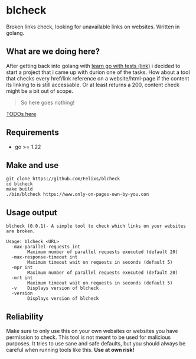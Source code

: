 # blcheck
Broken links check, looking for unavailable links on websites. Written in golang.

## What are we doing here?
After getting back into golang with [learn go with tests (link)](https://quii.gitbook.io/learn-go-with-tests/) i decided to start a project that i came up with durion one of the tasks.
How about a tool that checks every href/link reference on a website/html-page if the content its linking to is still accessable. Or at least returns a 200, content check might be a bit out of scope. 

>So here goes nothing!

[TODOs here](TODO.md)

## Requirements
- go >= 1.22

## Make and use
```shell
git clone https://github.com/Felixs/blcheck
cd blcheck
make build
./bin/blcheck https://www.only-on-pages-own-by-you.con
```

## Usage output
```shell
blcheck (0.0.1)- A simple tool to check which links on your websites are broken.

Usage: blcheck <URL>
  -max-parallel-requests int
        Maximum number of parallel requests executed (default 20)
  -max-response-timeout int
        Maximum timeout wait on requests in seconds (default 5)
  -mpr int
        Maximum number of parallel requests executed (default 20)
  -mrt int
        Maximum timeout wait on requests in seconds (default 5)
  -v    Displays version of blcheck
  -version
        Displays version of blcheck
```


## Reliability
Make sure to only use this on your own websites or websites you have permission to check. This tool is not meant to be used for malicious purposes. It tries to use sane and safe defaults, but you should always be careful when running tools like this. **Use at own risk!**